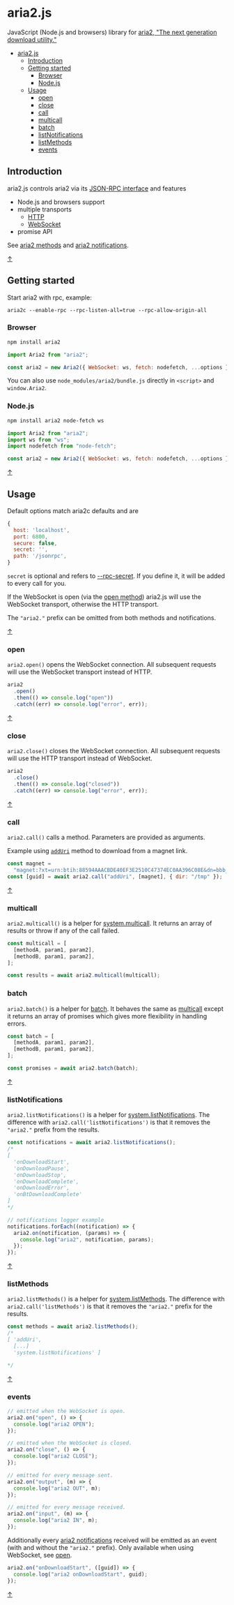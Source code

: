 # aria2.js

JavaScript (Node.js and browsers) library for [aria2, "The next generation download utility."](https://aria2.github.io/)

- [aria2.js](#aria2js)
  - [Introduction](#introduction)
  - [Getting started](#getting-started)
    - [Browser](#browser)
    - [Node.js](#nodejs)
  - [Usage](#usage)
    - [open](#open)
    - [close](#close)
    - [call](#call)
    - [multicall](#multicall)
    - [batch](#batch)
    - [listNotifications](#listnotifications)
    - [listMethods](#listmethods)
    - [events](#events)

## Introduction

aria2.js controls aria2 via its [JSON-RPC interface](https://aria2.github.io/manual/en/html/aria2c.html#rpc-interface) and features

- Node.js and browsers support
- multiple transports
  - [HTTP](https://aria2.github.io/manual/en/html/aria2c.html#rpc-interface)
  - [WebSocket](https://aria2.github.io/manual/en/html/aria2c.html#json-rpc-over-websocket)
- promise API

See [aria2 methods](https://aria2.github.io/manual/en/html/aria2c.html#methods) and [aria2 notifications](https://aria2.github.io/manual/en/html/aria2c.html#notifications).

[↑](#aria2js)

## Getting started

Start aria2 with rpc, example:

`aria2c --enable-rpc --rpc-listen-all=true --rpc-allow-origin-all`

### Browser

```sh
npm install aria2
```

```js
import Aria2 from "aria2";

const aria2 = new Aria2({ WebSocket: ws, fetch: nodefetch, ...options });
```

You can also use `node_modules/aria2/bundle.js` directly in `<script>` and `window.Aria2`.

### Node.js

```sh
npm install aria2 node-fetch ws
```

```js
import Aria2 from "aria2";
import ws from "ws";
import nodefetch from "node-fetch";

const aria2 = new Aria2({ WebSocket: ws, fetch: nodefetch, ...options });
```

[↑](#aria2js)

## Usage

Default options match aria2c defaults and are

```javascript
{
  host: 'localhost',
  port: 6800,
  secure: false,
  secret: '',
  path: '/jsonrpc',
}
```

`secret` is optional and refers to [--rpc-secret](https://aria2.github.io/manual/en/html/aria2c.html#cmdoption--rpc-secret). If you define it, it will be added to every call for you.

If the WebSocket is open (via the [open method](#open)) aria2.js will use the WebSocket transport, otherwise the HTTP transport.

The `"aria2."` prefix can be omitted from both methods and notifications.

[↑](#aria2js)

### open

`aria2.open()` opens the WebSocket connection. All subsequent requests will use the WebSocket transport instead of HTTP.

```javascript
aria2
  .open()
  .then(() => console.log("open"))
  .catch((err) => console.log("error", err));
```

[↑](#aria2js)

### close

`aria2.close()` closes the WebSocket connection. All subsequent requests will use the HTTP transport instead of WebSocket.

```javascript
aria2
  .close()
  .then(() => console.log("closed"))
  .catch((err) => console.log("error", err));
```

[↑](#aria2js)

### call

`aria2.call()` calls a method. Parameters are provided as arguments.

Example using [`addUri`](https://aria2.github.io/manual/en/html/aria2c.html#aria2.addUri) method to download from a magnet link.

```javascript
const magnet =
  "magnet:?xt=urn:btih:88594AAACBDE40EF3E2510C47374EC0AA396C08E&dn=bbb_sunflower_1080p_30fps_normal.mp4&tr=udp%3a%2f%2ftracker.openbittorrent.com%3a80%2fannounce&tr=udp%3a%2f%2ftracker.publicbt.com%3a80%2fannounce&ws=http%3a%2f%2fdistribution.bbb3d.renderfarming.net%2fvideo%2fmp4%2fbbb_sunflower_1080p_30fps_normal.mp4";
const [guid] = await aria2.call("addUri", [magnet], { dir: "/tmp" });
```

[↑](#aria2js)

### multicall

`aria2.multicall()` is a helper for [system.multicall](https://aria2.github.io/manual/en/html/aria2c.html#system.multicall). It returns an array of results or throw if any of the call failed.

```javascript
const multicall = [
  [methodA, param1, param2],
  [methodB, param1, param2],
];

const results = await aria2.multicall(multicall);
```

### batch

`aria2.batch()` is a helper for [batch](https://aria2.github.io/manual/en/html/aria2c.html#system.multicall). It behaves the same as [multicall](#multicall) except it returns an array of promises which gives more flexibility in handling errors.

```javascript
const batch = [
  [methodA, param1, param2],
  [methodB, param1, param2],
];

const promises = await aria2.batch(batch);
```

[↑](#aria2js)

### listNotifications

`aria2.listNotifications()` is a helper for [system.listNotifications](https://aria2.github.io/manual/en/html/aria2c.html#system.listNotifications). The difference with `aria2.call('listNotifications')` is that it removes the `"aria2."` prefix from the results.

```javascript
const notifications = await aria2.listNotifications();
/*
[
  'onDownloadStart',
  'onDownloadPause',
  'onDownloadStop',
  'onDownloadComplete',
  'onDownloadError',
  'onBtDownloadComplete'
]
*/

// notifications logger example
notifications.forEach((notification) => {
  aria2.on(notification, (params) => {
    console.log("aria2", notification, params);
  });
});
```

[↑](#aria2js)

### listMethods

`aria2.listMethods()` is a helper for [system.listMethods](https://aria2.github.io/manual/en/html/aria2c.html#system.listMethods). The difference with `aria2.call('listMethods')` is that it removes the `"aria2."` prefix for the results.

```javascript
const methods = await aria2.listMethods();
/*
[ 'addUri',
  [...]
  'system.listNotifications' ]

*/
```

[↑](#aria2js)

### events

```javascript
// emitted when the WebSocket is open.
aria2.on("open", () => {
  console.log("aria2 OPEN");
});

// emitted when the WebSocket is closed.
aria2.on("close", () => {
  console.log("aria2 CLOSE");
});

// emitted for every message sent.
aria2.on("output", (m) => {
  console.log("aria2 OUT", m);
});

// emitted for every message received.
aria2.on("input", (m) => {
  console.log("aria2 IN", m);
});
```

Additionally every [aria2 notifications](https://aria2.github.io/manual/en/html/aria2c.html#notifications) received will be emitted as an event (with and without the `"aria2."` prefix). Only available when using WebSocket, see [open](#open).

```javascript
aria2.on("onDownloadStart", ([guid]) => {
  console.log("aria2 onDownloadStart", guid);
});
```

[↑](#aria2js)
